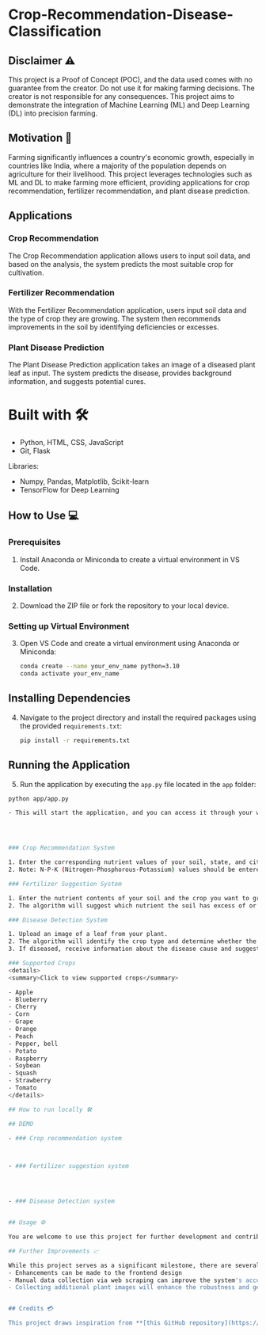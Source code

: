 # Crop-Recommendation-Disease-Classification

## Disclaimer ⚠️
This project is a Proof of Concept (POC), and the data used comes with no guarantee from the creator. Do not use it for making farming decisions. The creator is not responsible for any consequences. This project aims to demonstrate the integration of Machine Learning (ML) and Deep Learning (DL) into precision farming.

## Motivation 💪
Farming significantly influences a country's economic growth, especially in countries like India, where a majority of the population depends on agriculture for their livelihood. This project leverages technologies such as ML and DL to make farming more efficient, providing applications for crop recommendation, fertilizer recommendation, and plant disease prediction.

## Applications

### Crop Recommendation
The Crop Recommendation application allows users to input soil data, and based on the analysis, the system predicts the most suitable crop for cultivation.

### Fertilizer Recommendation
With the Fertilizer Recommendation application, users input soil data and the type of crop they are growing. The system then recommends improvements in the soil by identifying deficiencies or excesses.

### Plant Disease Prediction
The Plant Disease Prediction application takes an image of a diseased plant leaf as input. The system predicts the disease, provides background information, and suggests potential cures.

# Built with 🛠️

- Python, HTML, CSS, JavaScript
- Git, Flask

Libraries:
- Numpy, Pandas, Matplotlib, Scikit-learn
- TensorFlow for Deep Learning

## How to Use 💻

### Prerequisites
1. Install Anaconda or Miniconda to create a virtual environment in VS Code.

### Installation
2. Download the ZIP file or fork the repository to your local device.

### Setting up Virtual Environment
3. Open VS Code and create a virtual environment using Anaconda or Miniconda:

   ```bash
   conda create --name your_env_name python=3.10
   conda activate your_env_name

  ## Installing Dependencies

4. Navigate to the project directory and install the required packages using the provided `requirements.txt`:

   ```bash
   pip install -r requirements.txt

## Running the Application

5. Run the application by executing the `app.py` file located in the `app` folder:

  ```bash
  python app/app.py

- This will start the application, and you can access it through your web browser.




### Crop Recommendation System

1. Enter the corresponding nutrient values of your soil, state, and city.
2. Note: N-P-K (Nitrogen-Phosphorous-Potassium) values should be entered as a ratio. [Learn more](https://www.gardeningknowhow.com/garden-how-to/soil-fertilizers/fertilizer-numbers-npk.htm).

### Fertilizer Suggestion System

1. Enter the nutrient contents of your soil and the crop you want to grow.
2. The algorithm will suggest which nutrient the soil has excess of or lacks and provide fertilizer recommendations.

### Disease Detection System

1. Upload an image of a leaf from your plant.
2. The algorithm will identify the crop type and determine whether the plant is diseased or healthy.
3. If diseased, receive information about the disease cause and suggestions on prevention or cure.

### Supported Crops
<details>
  <summary>Click to view supported crops</summary>

  - Apple
  - Blueberry
  - Cherry
  - Corn
  - Grape
  - Orange
  - Peach
  - Pepper, bell
  - Potato
  - Raspberry
  - Soybean
  - Squash
  - Strawberry
  - Tomato
</details>

## How to run locally 🛠️

## DEMO

- ### Crop recommendation system



- ### Fertilizer suggestion system




- ### Disease Detection system


## Usage ⚙️

You are welcome to use this project for further development and contribute to its enhancement. If you find this project useful, kindly acknowledge the original source by mentioning it and include a link to this repository in your reports or documentation.

## Further Improvements 📈

While this project serves as a significant milestone, there are several areas for improvement:
- Enhancements can be made to the frontend design 
- Manual data collection via web scraping can improve the system's accuracy :monocle_face:
- Collecting additional plant images will enhance the robustness and generalization of the disease detection module :face_with_head_bandage:


## Credits 💳

This project draws inspiration from **[this GitHub repository](https://github.com/Gladiator07/Harvestify.git)**, particularly in the crop recommendation and fertilizer recommendation parts. This project represents an extended version of the mentioned repository. Please consider giving a star to the original repository.


